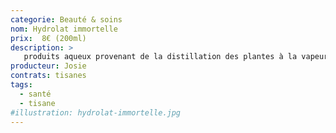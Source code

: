 ```yaml
---
categorie: Beauté & soins
nom: Hydrolat immortelle
prix:  8€ (200ml)
description: >
   produits aqueux provenant de la distillation des plantes à la vapeur d’eau (1kg de plante fraîche pour 1L d’hydrolat), Flacon de verre teinté.
producteur: Josie
contrats: tisanes
tags: 
  - santé
  - tisane
#illustration: hydrolat-immortelle.jpg
---
```



